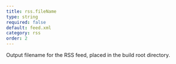 ```yaml
---
title: rss.fileName
type: string
required: false
default: feed.xml
category: rss
order: 2
---
```


Output filename for the RSS feed, placed in the build root directory.

